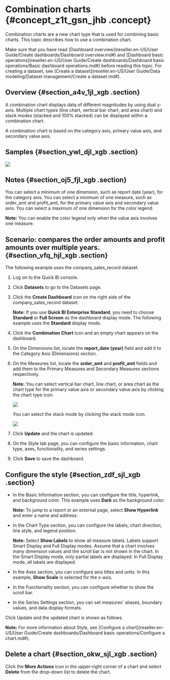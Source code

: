 # Combination charts {#concept_z1t_gsn_jhb .concept}

Combination charts are a new chart type that is used for combining basic charts. This topic describes how to use a combination chart.

Make sure that you have read [Dashboard overview](reseller.en-US/User Guide/Create dashboards/Dashboard overview.md#) and [Dashboard basic operations](reseller.en-US/User Guide/Create dashboards/Dashboard basic operations/Basic dashboard operations.md#) before reading this topic. For creating a dataset, see [Create a dataset](reseller.en-US/User Guide/Data modeling/Dataset management/Create a dataset.md#).

## Overview {#section_a4v_1jl_xgb .section}

A combination chart displays data of different magnitudes by using dual y-axis. Multiple chart types \(line chart, vertical bar chart, and area chart\) and stack modes \(stacked and 100% stacked\) can be displayed within a combination chart.

A combination chart is based on the category axis, primary value axis, and secondary value axis.

## Samples {#section_ywl_djl_xgb .section}

![](http://static-aliyun-doc.oss-cn-hangzhou.aliyuncs.com/assets/img/156253/156404605144222_en-US.png)

## Notes {#section_oj5_fjl_xgb .section}

You can select a minimum of one dimension, such as report date \(year\), for the category axis. You can select a minimum of one measure, such as order\_amt and profit\_amt, for the primary value axis and secondary value axis. You can select a maximum of one dimension for the color legend.

**Note:** You can enable the color legend only when the value axis involves one measure.

## Scenario: compares the order amounts and profit amounts over multiple years. {#section_vfq_hjl_xgb .section}

The following example uses the company\_sales\_record dataset.

1.  Log on to the Quick BI console.
2.  Click **Datasets** to go to the Datasets page.
3.  Click the **Create Dashboard** icon on the right side of the company\_sales\_record dataset.

    **Note:** If you use **Quick BI Enterprise Standard**, you need to choose **Standard** or **Full Screen** as the dashboard display mode. The following example uses the **Standard** display mode.

4.  Click the **Combination Chart** icon and an empty chart appears on the dashboard.
5.  On the Dimensions list, locate the **report\_date \(year\)** field and add it to the Category Axis \(Dimensions\) section.
6.  On the Measures list, locate the **order\_amt** and **profit\_amt** fields and add them to the Primary Measures and Secondary Measures sections respectively.

    **Note:** You can select vertical bar chart, line chart, or area chart as the chart type for the primary value axis or secondary value axis by clicking the chart type icon.

    ![](http://static-aliyun-doc.oss-cn-hangzhou.aliyuncs.com/assets/img/156253/156404605144220_en-US.png)

    You can select the stack mode by clicking the stack mode icon.

    ![](http://static-aliyun-doc.oss-cn-hangzhou.aliyuncs.com/assets/img/156253/156404605144221_en-US.png)

7.  Click **Update** and the chart is updated.
8.  On the Style tab page, you can configure the basic information, chart type, axes, functionality, and series settings.
9.  Click **Save** to save the dashboard.

## Configure the style {#section_zdf_sjl_xgb .section}

-   In the Basic Information section, you can configure the title, hyperlink, and background color. This example uses **Dark** as the background color.

    **Note:** To jump to a report or an external page, select **Show Hyperlink** and enter a name and address.

-   In the Chart Type section, you can configure the labels, chart direction, line style, and legend position.

    **Note:** Select **Show Labels** to show all measure labels. Labels support Smart Display and Full Display modes. Assume that a chart involves many dimension values and the scroll bar is not shown in the chart. In the Smart Display mode, only partial labels are displayed. In Full Display mode, all labels are displayed.

-   In the Axes section, you can configure axis titles and units. In this example, **Show Scale** is selected for the x-axis.
-   In the Functionality section, you can configure whether to show the scroll bar.
-   In the Series Settings section, you can set measures' aliases, boundary values, and data display formats.

Click Update and the updated chart is shown as follows.

**Note:** For more information about Style, see [Configure a chart](reseller.en-US/User Guide/Create dashboards/Dashboard basic operations/Configure a chart.md#).

## Delete a chart {#section_okw_sjl_xgb .section}

Click the **More Actions** icon in the upper-right corner of a chart and select **Delete** from the drop-down list to delete the chart.


